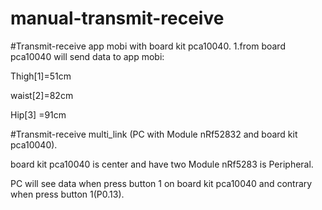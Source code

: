 # manual-transmit-receive
#Transmit-receive app mobi with board kit pca10040.
1.from board pca10040 will send data to app mobi:

  Thigh[1]=51cm
  
  waist[2]=82cm
  
  Hip[3] =91cm

#Transmit-receive multi_link (PC with Module nRf52832 and  board kit pca10040).
 
 board kit pca10040 is center and have two Module nRf5283 is Peripheral.
 
 PC will see data when press button 1 on board kit pca10040 and contrary when press button 1(P0.13).